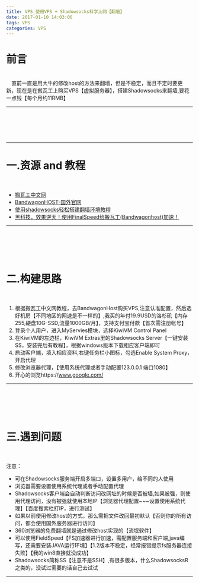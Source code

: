```yaml
---
title: VPS_使用VPS + Shadowsocks科学上网【翻墙】
date: 2017-01-10 14:03:00
tags: VPS
categories: VPS
---
```



前言
====================
<br>
&emsp;直前一直是用大牛的修改host的方法来翻墙，但是不稳定，而且不定时要更新，现在是在搬瓦工上购买VPS【虚拟服务器】，搭建Shadowsocks来翻墙,要花一点钱【每个月约11RMB】

---

<br><br><br><br>

---

一.资源 and 教程
====================
<br>

+ [搬瓦工中文网](http://banwagong.cn/)
+ [BandwagonHOST-国外官网](https://bwh1.net/)
+ [使用shadowsocks轻松搭建翻墙环境教程](https://blog.phpgao.com/shadowsocks_on_linux.html)
+ [黑科技，效果逆天！使用FinalSpeed给搬瓦工(Bandwagonhost)加速！](https://blog.kuoruan.com/82.html)

---


<br><br><br><br>

二.构建思路
===================
<br>

1. 根据搬瓦工中文网教程，去BandwagonHost购买VPS,注意认准配置，然后选好机房【不同地区的网速是不一样的】,我买的年付19.9USD的洛杉矶【内存255,硬盘10G-SSD,流量1000GB/月】，支持支付宝付款【首次需注册帐号】
2. 登录个人用户，进入MyServies模块，选择KiwiVM Control Panel
3. 在KiwiVM的左边栏，KiwiVM Extras里的Shadowsocks Server【一键安装SS，安装完后有教程】，根据windows版本下载相应客户端即可
4. 启动客户端，填入相应资料,右键任务栏小图标，勾选Enable System Proxy，开启代理
5. 修改浏览器代理，【使用系统代理或者手动配置123.0.0.1 端口1080】
6. 开心的浏览https://www.google.com/

---
<br><br><br><br>


三.遇到问题
========================
<br>

注意：
+ 可在Shadowsocks服务端开启多端口，设置多用户，给不同的人使用
+ 浏览器需要设置使用系统代理或者手动配置代理
+ Shadowsocks客户端会自动判断访问改网址的时候是否被墙,如果被强，则使用代理访问，没有被强就使用本地IP【浏览器代理配置~~~设置使用系统代理】【百度搜索栏打IP，进行测试】
+ 如果以前使用修改host的方式，那么需把文件改回最初默认【否则你的所有访问，都会使用国外服务器进行访问】
+ 360浏览器的免费翻墙就是通过修改host实现的【流氓软件】
+ 可以使用FieldSpeed【FS加速器进行加速，需配置服务端和客户端,java编写，还需要安装JAVA运行环境】【1.2版本不稳定，经常报错提示fs服务器连接失败】【我的win8直接就没成功】
+ Shadowsocks简称SS【注意不是SSH】,有很多版本，什么ShadowsocksR之类的，没试过需要的话自己去试试


---